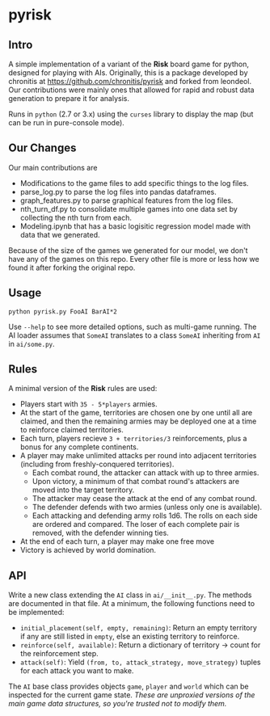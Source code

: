 pyrisk
======

Intro 
-----

A simple implementation of a variant of the **Risk** board game for python, designed for playing with AIs. Originally, this is a package developed by chronitis at https://github.com/chronitis/pyrisk and forked from leondeol. Our contributions were mainly ones that allowed for rapid and robust data generation to prepare it for analysis.

Runs in `python` (2.7 or 3.x) using the `curses` library to display the map (but can be run in pure-console mode).

Our Changes
-----------
Our main contributions are
  - Modifications to the game files to add specific things to the log files.
  - parse_log.py to parse the log files into pandas dataframes.
  - graph_features.py to parse graphical features from the log files.
  - nth_turn_df.py to consolidate multiple games into one data set by collecting the nth turn from each.
  - Modeling.ipynb that has a basic logisitic regression model made with data that we generated.

Because of the size of the games we generated for our model, we don't have any of the games on this repo. Every other file is more or less how we found it after forking the original repo.

Usage
-----

``python pyrisk.py FooAI BarAI*2``

Use `--help` to see more detailed options, such as multi-game running. The AI loader assumes that `SomeAI` translates to a class `SomeAI` inheriting from `AI` in `ai/some.py`.

Rules
-----

A minimal version of the **Risk** rules are used:

- Players start with `35 - 5*players` armies.
- At the start of the game, territories are chosen one by one until all are claimed, and then the remaining armies may be deployed one at a time to reinforce claimed territories.
- Each turn, players recieve `3 + territories/3` reinforcements, plus a bonus for any complete continents.
- A player may make unlimited attacks per round into adjacent territories (including from freshly-conquered territories).
  - Each combat round, the attacker can attack with up to three armies.
  - Upon victory, a minimum of that combat round's attackers are moved into the target territory.
  - The attacker may cease the attack at the end of any combat round.
  - The defender defends with two armies (unless only one is available).
  - Each attacking and defending army rolls 1d6. The rolls on each side are ordered and compared. The loser of each complete pair is removed, with the defender winning ties.
- At the end of each turn, a player may make one free move
- Victory is achieved by world domination.

API
---

Write a new class extending the `AI` class in `ai/__init__.py`. The methods are documented in that file. At a minimum, the following functions need to be implemented:

- `initial_placement(self, empty, remaining)`: Return an empty territory if any are still listed in ``empty``, else an existing territory to reinforce.
- `reinforce(self, available)`: Return a dictionary of territory -> count for the reinforcement step.
- `attack(self)`: Yield `(from, to, attack_strategy, move_strategy)` tuples for each attack you want to make.

The `AI` base class provides objects `game`, `player` and `world` which can be inspected for the current game state. *These are unproxied versions of the main game data structures, so you're trusted not to modify them.*
